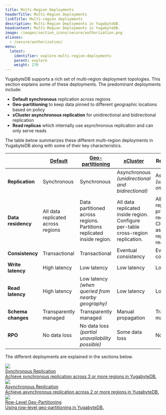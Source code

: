 ```yaml
---
title: Multi-Region Deployments
headerTitle: Multi-Region Deployments
linkTitle: Multi-region deployments
description: Multi-Region Deployments in YugabyteDB.
headcontent: Multi-Region Deployments in YugabyteDB.
image: /images/section_icons/secure/authorization.png
aliases:
  - /secure/authorization/
menu:
  latest:
    identifier: explore-multi-region-deployments
    parent: explore
    weight: 270
---
```


YugabyteDB supports a rich set of multi-region deployment topologies. This section explains some of these deployments. The predominant deployments include:

* **Default synchronous** replication across regions
* **Geo-partitioning** to keep data pinned to different geographic locations based on policy
* **xCluster asynchronous replication** for unidirectional and bidirectional replication
* **Read replicas** which internally use asynchronous replication and can only serve reads

The table below summarizes these different multi-region deployments in YugabyteDB along with some of their key characteristics.


|                             | [Default](synchronous-replication-ysql/) | [Geo-partitioning](row-level-geo-partitioning/) | [xCluster](asynchronous-replication-ysql/) | Read replicas
|-----------------------------|---------|------------------|-----------------------------|-----------------------------
|<strong>Replication</strong> | Synchronous | Synchronous  | Asynchronous <br/> *(unidirectional and bidirectional)* | Asynchronous <br/> *(unidirectional only)*
|<strong>Data residency</strong> | All data replicated across regions | Data partitioned across regions. <br/>Partitions replicated inside region. | All data replicated inside region. <br/>Configure per-table cross-region replication. | All data replicated in primary region. <br/>Cluster-wide async replication to read replicas.
| <strong>Consistency</strong> | Transactional | Transactional | Eventual consistency | Eventual consistency
| <strong>Write latency</strong> | High latency | Low latency | Low latency | Low latency
| <strong>Read latency</strong> | High latency | Low latency <br/> *(when queried from nearby geography)* | Low latency | Low latency
| <strong>Schema changes</strong> | Transparently managed | Transparently managed | Manual propagation | Transparently managed
| <strong>RPO</strong> <br/> | No data loss | No data loss <br/> *(partial unavailability possible)* | Some data loss | No data loss

The different deployments are explained in the sections below.

<div class="row">

  <div class="col-12 col-md-6 col-lg-12 col-xl-6">
    <a class="section-link icon-offset" href="synchronous-replication-ysql/">
      <div class="head">
        <img class="icon" src="/images/section_icons/secure/rbac-model.png" aria-hidden="true" />
        <div class="title">Synchronous Replication</div>
      </div>
      <div class="body">
          Achieve synchronous replication across 3 or more regions in YugabyteDB.
      </div>
    </a>
  </div>

  <div class="col-12 col-md-6 col-lg-12 col-xl-6">
    <a class="section-link icon-offset" href="asynchronous-replication-ysql/">
      <div class="head">
        <img class="icon" src="/images/section_icons/secure/rbac-model.png" aria-hidden="true" />
        <div class="title">Asynchronous Replication</div>
      </div>
      <div class="body">
          Achieve asynchronous replication across 2 or more regions in YugabyteDB.
      </div>
    </a>
  </div>

  <div class="col-12 col-md-6 col-lg-12 col-xl-6">
    <a class="section-link icon-offset" href="row-level-geo-partitioning/">
      <div class="head">
        <img class="icon" src="/images/section_icons/secure/rbac-model.png" aria-hidden="true" />
        <div class="title">Row-Level Geo-Partitioning</div>
      </div>
      <div class="body">
          Using row-level geo-partitioning in YugabyteDB.
      </div>
    </a>
  </div>

</div>
